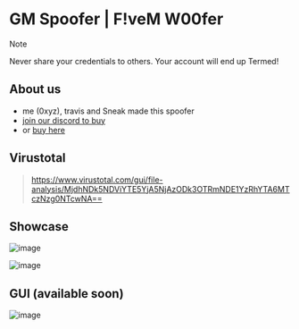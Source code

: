 # GM Spoofer  |  F!veM W00fer

> [!NOTE]
> Never share your credentials to others. Your account will end up Termed!

## About us
- me (0xyz), travis and Sneak made this spoofer
- [join our discord to buy](https://discord.gg/XvFw2uy6gR)
- or [buy here](https://global-market.sellhub.cx/product/fivem-spoofer-lftm/)

## Virustotal
> https://www.virustotal.com/gui/file-analysis/MjdhNDk5NDViYTE5YjA5NjAzODk3OTRmNDE1YzRhYTA6MTczNzg0NTcwNA==

## Showcase
![image](https://github.com/user-attachments/assets/0d771590-bf97-43b5-b6a7-34dde5d38b6b)

![image](https://github.com/user-attachments/assets/601990fa-1e24-4b24-9f27-cebdc13a0a73)

## GUI (available soon)
![image](https://github.com/user-attachments/assets/6156fb25-8acb-4e1c-9630-840c5a43643e)
